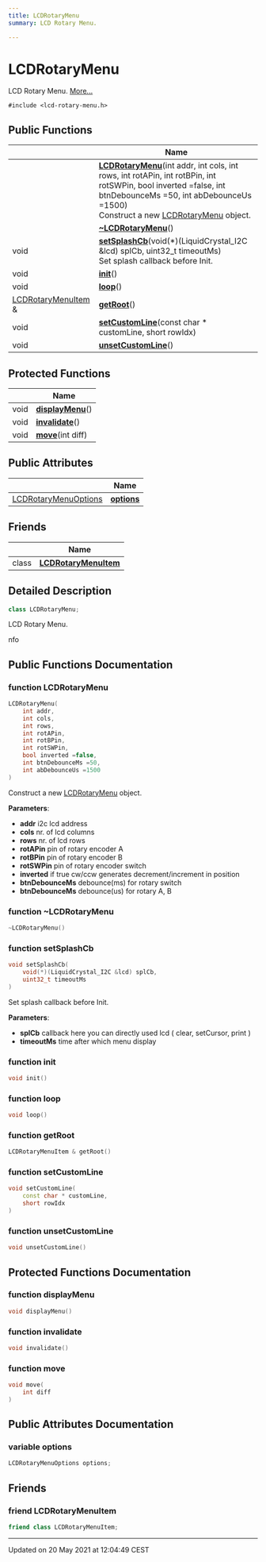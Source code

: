 ```yaml
---
title: LCDRotaryMenu
summary: LCD Rotary Menu.  

---
```


# LCDRotaryMenu




LCD Rotary Menu.  [More...](#detailed-description)


`#include <lcd-rotary-menu.h>`















## Public Functions

|                | Name           |
| -------------- | -------------- |
|  | **[LCDRotaryMenu](https://github.com/devel0/iot-utils/tree/main/data/api/Classes/class_l_c_d_rotary_menu.md#function-lcdrotarymenu)**(int addr, int cols, int rows, int rotAPin, int rotBPin, int rotSWPin, bool inverted =false, int btnDebounceMs =50, int abDebounceUs =1500) <br>Construct a new [LCDRotaryMenu](https://github.com/devel0/iot-utils/tree/main/data/api/Classes/class_l_c_d_rotary_menu.md) object.  |
|  | **[~LCDRotaryMenu](https://github.com/devel0/iot-utils/tree/main/data/api/Classes/class_l_c_d_rotary_menu.md#function-~lcdrotarymenu)**()  |
| void | **[setSplashCb](https://github.com/devel0/iot-utils/tree/main/data/api/Classes/class_l_c_d_rotary_menu.md#function-setsplashcb)**(void(*)(LiquidCrystal_I2C &lcd) splCb, uint32_t timeoutMs) <br>Set splash callback before Init.  |
| void | **[init](https://github.com/devel0/iot-utils/tree/main/data/api/Classes/class_l_c_d_rotary_menu.md#function-init)**()  |
| void | **[loop](https://github.com/devel0/iot-utils/tree/main/data/api/Classes/class_l_c_d_rotary_menu.md#function-loop)**()  |
| [LCDRotaryMenuItem](https://github.com/devel0/iot-utils/tree/main/data/api/Classes/class_l_c_d_rotary_menu_item.md) & | **[getRoot](https://github.com/devel0/iot-utils/tree/main/data/api/Classes/class_l_c_d_rotary_menu.md#function-getroot)**()  |
| void | **[setCustomLine](https://github.com/devel0/iot-utils/tree/main/data/api/Classes/class_l_c_d_rotary_menu.md#function-setcustomline)**(const char * customLine, short rowIdx)  |
| void | **[unsetCustomLine](https://github.com/devel0/iot-utils/tree/main/data/api/Classes/class_l_c_d_rotary_menu.md#function-unsetcustomline)**()  |

## Protected Functions

|                | Name           |
| -------------- | -------------- |
| void | **[displayMenu](https://github.com/devel0/iot-utils/tree/main/data/api/Classes/class_l_c_d_rotary_menu.md#function-displaymenu)**()  |
| void | **[invalidate](https://github.com/devel0/iot-utils/tree/main/data/api/Classes/class_l_c_d_rotary_menu.md#function-invalidate)**()  |
| void | **[move](https://github.com/devel0/iot-utils/tree/main/data/api/Classes/class_l_c_d_rotary_menu.md#function-move)**(int diff)  |



## Public Attributes

|                | Name           |
| -------------- | -------------- |
| [LCDRotaryMenuOptions](https://github.com/devel0/iot-utils/tree/main/data/api/Classes/struct_l_c_d_rotary_menu_options.md) | **[options](https://github.com/devel0/iot-utils/tree/main/data/api/Classes/class_l_c_d_rotary_menu.md#variable-options)**  |


## Friends

|                | Name           |
| -------------- | -------------- |
| class | **[LCDRotaryMenuItem](https://github.com/devel0/iot-utils/tree/main/data/api/Classes/class_l_c_d_rotary_menu.md#friend-lcdrotarymenuitem)**  |





## Detailed Description

```cpp
class LCDRotaryMenu;
```

LCD Rotary Menu. 


























nfo 











## Public Functions Documentation

### function LCDRotaryMenu

```cpp
LCDRotaryMenu(
    int addr,
    int cols,
    int rows,
    int rotAPin,
    int rotBPin,
    int rotSWPin,
    bool inverted =false,
    int btnDebounceMs =50,
    int abDebounceUs =1500
)
```

Construct a new [LCDRotaryMenu](https://github.com/devel0/iot-utils/tree/main/data/api/Classes/class_l_c_d_rotary_menu.md) object. 

**Parameters**: 

  * **addr** i2c lcd address 
  * **cols** nr. of lcd columns 
  * **rows** nr. of lcd rows 
  * **rotAPin** pin of rotary encoder A 
  * **rotBPin** pin of rotary encoder B 
  * **rotSWPin** pin of rotary encoder switch 
  * **inverted** if true cw/ccw generates decrement/increment in position 
  * **btnDebounceMs** debounce(ms) for rotary switch 
  * **btnDebounceMs** debounce(us) for rotary A, B 




























### function ~LCDRotaryMenu

```cpp
~LCDRotaryMenu()
```





























### function setSplashCb

```cpp
void setSplashCb(
    void(*)(LiquidCrystal_I2C &lcd) splCb,
    uint32_t timeoutMs
)
```

Set splash callback before Init. 

**Parameters**: 

  * **splCb** callback here you can directly used lcd ( clear, setCursor, print ) 
  * **timeoutMs** time after which menu display 




























### function init

```cpp
void init()
```





























### function loop

```cpp
void loop()
```





























### function getRoot

```cpp
LCDRotaryMenuItem & getRoot()
```





























### function setCustomLine

```cpp
void setCustomLine(
    const char * customLine,
    short rowIdx
)
```





























### function unsetCustomLine

```cpp
void unsetCustomLine()
```






























## Protected Functions Documentation

### function displayMenu

```cpp
void displayMenu()
```





























### function invalidate

```cpp
void invalidate()
```





























### function move

```cpp
void move(
    int diff
)
```
































## Public Attributes Documentation

### variable options

```cpp
LCDRotaryMenuOptions options;
```































## Friends

### friend LCDRotaryMenuItem

```cpp
friend class LCDRotaryMenuItem;
```































-------------------------------

Updated on 20 May 2021 at 12:04:49 CEST
